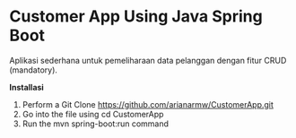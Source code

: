 # Customer App Using Java Spring Boot

Aplikasi sederhana untuk pemeliharaan data pelanggan dengan fitur CRUD (mandatory).

**Installasi**
1. Perform a Git Clone https://github.com/arianarmw/CustomerApp.git
2. Go into the file using cd CustomerApp
3. Run the mvn spring-boot:run command
